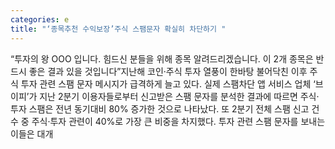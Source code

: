 ```yaml
---
categories: e
title: "‘종목추천 수익보장’주식 스팸문자 확실히 차단하기 "
---
```

“투자의 왕 OOO 입니다. 힘드신 분들을 위해 종목 알려드리겠습니다. 이 2개 종목은 반드시 좋은 결과 있을 것입니다”지난해 코인·주식 투자 열풍이 한바탕 불어닥친 이후 주식 투자 관련 스팸 문자 메시지가 급격하게 늘고 있다. 실제 스팸차단 앱 서비스 업체 ‘브이피’가 지난 2분기 이용자들로부터 신고받은 스팸 문자를 분석한 결과에 따르면 주식·투자 스팸은 전년 동기대비 80% 증가한 것으로 나타났다. 또 2분기 전체 스팸 신고 건수 중 주식·투자 관련이 40%로 가장 큰 비중을 차지했다. 투자 관련 스팸 문자를 보내는 이들은 대개